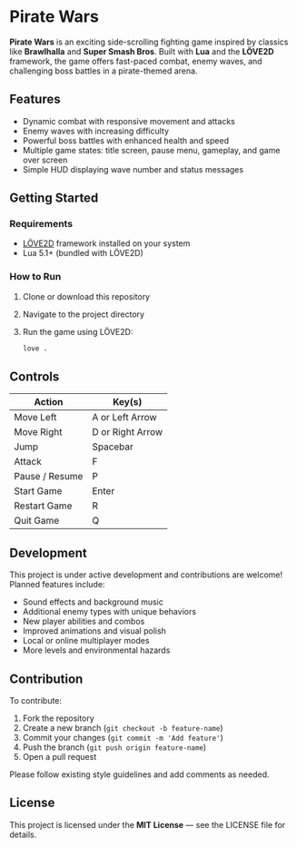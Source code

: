 # Pirate Wars

**Pirate Wars** is an exciting side-scrolling fighting game inspired by classics like **Brawlhalla** and **Super Smash Bros**. Built with **Lua** and the **LÖVE2D** framework, the game offers fast-paced combat, enemy waves, and challenging boss battles in a pirate-themed arena.

## Features

* Dynamic combat with responsive movement and attacks
* Enemy waves with increasing difficulty
* Powerful boss battles with enhanced health and speed
* Multiple game states: title screen, pause menu, gameplay, and game over screen
* Simple HUD displaying wave number and status messages

## Getting Started

### Requirements

* [LÖVE2D](https://love2d.org/) framework installed on your system
* Lua 5.1+ (bundled with LÖVE2D)

### How to Run

1. Clone or download this repository
2. Navigate to the project directory
3. Run the game using LÖVE2D:

   ```bash
   love .
   ```

## Controls

| Action         | Key(s)           |
| -------------- | ---------------- |
| Move Left      | A or Left Arrow  |
| Move Right     | D or Right Arrow |
| Jump           | Spacebar         |
| Attack         | F                |
| Pause / Resume | P                |
| Start Game     | Enter            |
| Restart Game   | R                |
| Quit Game      | Q                |

## Development

This project is under active development and contributions are welcome! Planned features include:

* Sound effects and background music
* Additional enemy types with unique behaviors
* New player abilities and combos
* Improved animations and visual polish
* Local or online multiplayer modes
* More levels and environmental hazards

## Contribution

To contribute:

1. Fork the repository
2. Create a new branch (`git checkout -b feature-name`)
3. Commit your changes (`git commit -m 'Add feature'`)
4. Push the branch (`git push origin feature-name`)
5. Open a pull request

Please follow existing style guidelines and add comments as needed.

## License

This project is licensed under the **MIT License** — see the LICENSE file for details.